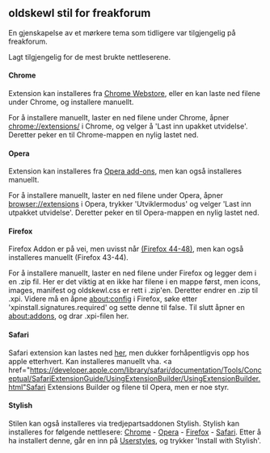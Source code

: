 ## oldskewl stil for freakforum

En gjenskapelse av et mørkere tema som tidligere var tilgjengelig på freakforum.

Lagt tilgjengelig for de mest brukte nettleserene.



#### Chrome
Extension kan installeres fra <a href="https://chrome.google.com/webstore/detail/freakno-oldskewl/cpilifhaiommiogjchddffpdhhpmeabl">Chrome Webstore</a>, eller en kan laste ned filene under Chrome, og installere manuellt.

For å installere manuellt, laster en ned filene under Chrome, åpner <a href="chrome://extensions/">chrome://extensions/</a> i Chrome, og velger å 'Last inn upakket utvidelse'. Deretter peker en til Chrome-mappen en nylig lastet ned.



#### Opera
Extension kan installeres fra <a href="https://addons.opera.com/en/extensions/details/freakno-oldskewl/?display=nb">Opera add-ons</a>, men kan også installeres manuellt.

For å installere manuellt, laster en ned filene under Opera, åpner <a href="browser://extensions">browser://extensions</a> i Opera, trykker 'Utviklermodus' og velger 'Last inn utpakket utvidelse'. Deretter peker en til Opera-mappen en nylig lastet ned.



#### Firefox
Firefox Addon er på vei, men uvisst når <a href="https://blog.mozilla.org/addons/2015/12/21/webextensions-in-firefox-45-2/">(Firefox 44-48)</a>, men kan også installeres manuellt (Firefox 43-44).

For å installere manuellt, laster en ned filene under Firefox og legger dem i en .zip fil. Her er det viktig at en ikke har filene i en mappe først, men icons, images, manifest og oldskewl.css er rett i .zip'en. Deretter endrer en .zip til .xpi. Videre må en åpne <a href="about:config">about:config</a> i Firefox, søke etter 'xpinstall.signatures.required' og sette denne til false. Til slutt åpner en <a href="about:addons">about:addons</a>, og drar .xpi-filen her.



#### Safari
Safari extension kan lastes ned <a href="http://expdvl.com/files/freak/oldskewl.safariextz">her</a>, men dukker forhåpentligvis opp hos apple etterhvert. Kan installeres manuellt vha. <a href="https://developer.apple.com/library/safari/documentation/Tools/Conceptual/SafariExtensionGuide/UsingExtensionBuilder/UsingExtensionBuilder.html"Safari Extensions Builder</a> og filene til Opera, men er noe styr.



#### Stylish
Stilen kan også installeres via tredjepartsaddonen Stylish. Stylish kan installeres for følgende nettlesere: <a href="https://chrome.google.com/webstore/detail/fjnbnpbmkenffdnngjfgmeleoegfcffe">Chrome</a> - <a href="https://addons.opera.com/extensions/details/stylish/">Opera</a> - <a href="https://addons.mozilla.org/en-US/firefox/addon/stylish/?src=external-userstyleshome">Firefox</a> - <a href="http://sobolev.us/stylish/">Safari</a>. Etter å ha installert denne, går en inn på <a href="https://userstyles.org/styles/32694/freak-no-oldskewl">Userstyles</a>, og trykker 'Install with Stylish'.

